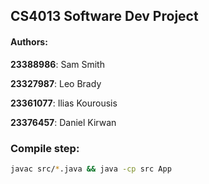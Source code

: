 ## CS4013 Software Dev Project

#### Authors:

**23388986**: Sam Smith

**23327987**: Leo Brady

**23361077**: Ilias Kourousis

**23376457**: Daniel Kirwan

### Compile step:

```bash
javac src/*.java && java -cp src App
```
